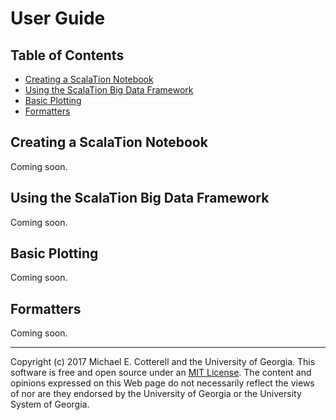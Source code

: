 # User Guide

## Table of Contents

<!-- toc -->

- [Creating a ScalaTion Notebook](#creating-a-scalation-notebook)
- [Using the ScalaTion Big Data Framework](#using-the-scalation-big-data-framework)
- [Basic Plotting](#basic-plotting)
- [Formatters](#formatters)

<!-- tocstop -->

## Creating a ScalaTion Notebook

Coming soon.

## Using the ScalaTion Big Data Framework

Coming soon.

## Basic Plotting

Coming soon.

## Formatters

Coming soon.

<hr>

Copyright (c) 2017 Michael E. Cotterell and the University of Georgia.
This software is free and open source under an
[MIT License](https://github.com/scalation/scalation_kernel/blob/master/LICENSE.md).
The content and opinions expressed on this Web page do not necessarily
reflect the views of nor are they endorsed by the University of Georgia or
the University System of Georgia.

